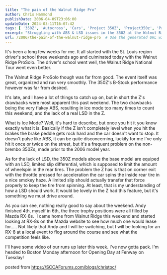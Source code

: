 ```yaml
---
title: "The pain of the Walnut Ridge Pro"
author: Chris Hammond
publishDate: 2006-04-09T23:06:00
updateDate: 2024-03-11T16:07:42
tags: [ '350Z', 'Autocross', 'Cars', 'Project 350Z', 'Project350z', 'Project350zcom', 'SEO', 'Video', 'Videos' ]
excerpt: "Struggling with ABS & LSD issues in the 350Z at the Walnut Ridge ProSolo event. Find out more about these challenges and performance setbacks here."
url: /2006/the-pain-of-the-walnut-ridge-pro  # Use the generated URL with year
---
```

<P>It's been a long few weeks for me. It all started with the St. Louis region driver's school three weekends ago and culminated today with the Walnut Ridge ProSolo. The driver's school went well, the Walnut Ridge National Tour went even better.</P> <P>The Walnut Ridge ProSolo though was far from good. The event itself was great, organized and run very smoothly. The 350Z's B-Stock performance however was far from desired.</P> <P>It's late, and I have a lot of things to catch up on, but in short the Z's drawbacks were most apparent this past weekend. The two drawbacks being the very flakey ABS, resulting in ice mode too many times to count this weekend, and the lack of a real LSD in the Z. </P> <P>What is Ice Mode? Well, it's hard to describe, but once you hit it you know exactly what it is. Basically if the Z isn't completely level when you hit the brakes the brake peddle gets rock hard and the car doesn't want to stop. It doesn't pulse like ABS, it can be quite disconcerning, luckily for me I've only hit it once or twice on the street, but it's a frequent problem on the non-brembo 350Zs, made prior to the 2006 model year.</P> <P>As for the lack of LSD, the 350Z models above the base model are equiped with an LSD, limited slip differential, which is supposed to limit the amount of wheelspin in the rear tires. The problem the Z has is that on corner exit with the throttle pressed for acceleration the car spins the inside rear tire in a nice smokey haze. A limited slip should actually transfer that force properly to keep the tire from spinning. At least, that is my understanding of how a LSD should work. It would be lovely in the Z had this feature, but it's something we must drive around.</P> <P>As you can see, nothing really good to say about the weekend. Andy finished 4th, myself in 6th, the three trophy positions were all filled by Mazda RX-8s.&nbsp; I came home from Walnut Ridge this weekend and started looking at RX-8s on the Mazda website to see how much one would lease for..... Not likely that Andy and I will be switching, but I will be looking for an RX-8 at a local event to flog around the course and see what the competition feels like.</P> <P>I'll have some video of our runs up later this week. I've now gotta pack. I'm headed to Boston Monday afternoon for Opening Day at Fenway on Tuesday!</P> posted from <a href="https://SCCAForums.com/blogs/christoc/">https://SCCAForums.com/blogs/christoc/</a>

